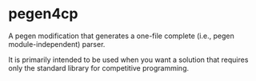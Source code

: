 # pegen4cp

A pegen modification that generates a one-file complete (i.e., pegen module-independent) parser.

It is primarily intended to be used when you want a solution that requires only the standard library for competitive programming.
